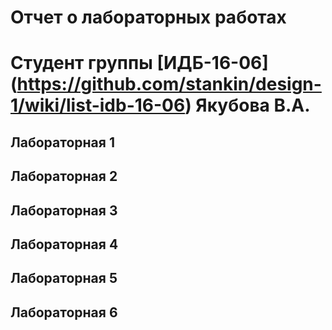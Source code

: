 # Отчет о лабораторных работах
# Студент группы [ИДБ-16-06] (https://github.com/stankin/design-1/wiki/list-idb-16-06) Якубова В.А.

## Лабораторная 1

## Лабораторная 2
## Лабораторная 3
## Лабораторная 4
## Лабораторная 5
## Лабораторная 6
